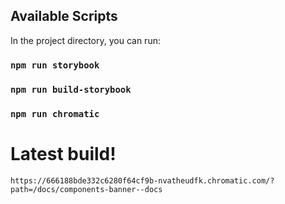 ## Available Scripts

In the project directory, you can run:

### `npm run storybook`

### `npm run build-storybook`

### `npm run chromatic`


# Latest build!
`https://666188bde332c6280f64cf9b-nvatheudfk.chromatic.com/?path=/docs/components-banner--docs`